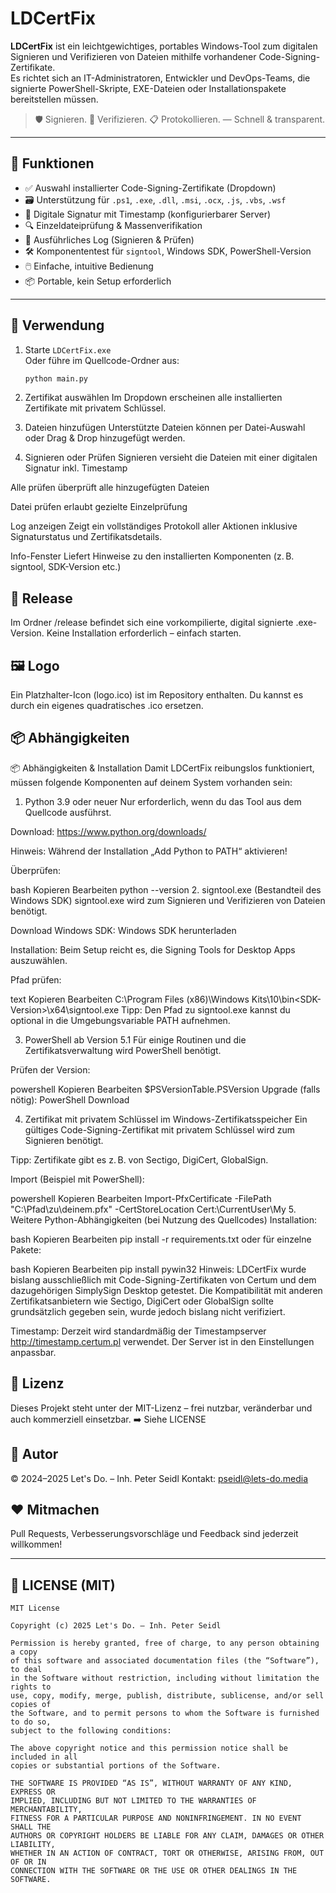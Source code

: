 # LDCertFix

**LDCertFix** ist ein leichtgewichtiges, portables Windows-Tool zum digitalen Signieren und Verifizieren von Dateien mithilfe vorhandener Code-Signing-Zertifikate.  
Es richtet sich an IT-Administratoren, Entwickler und DevOps-Teams, die signierte PowerShell-Skripte, EXE-Dateien oder Installationspakete bereitstellen müssen.

> 🛡️ Signieren. 🔎 Verifizieren. 📋 Protokollieren. — Schnell & transparent.

---

## 🔧 Funktionen

- ✅ Auswahl installierter Code-Signing-Zertifikate (Dropdown)
- 🗃️ Unterstützung für `.ps1`, `.exe`, `.dll`, `.msi`, `.ocx`, `.js`, `.vbs`, `.wsf`
- 🔏 Digitale Signatur mit Timestamp (konfigurierbarer Server)
- 🔍 Einzeldateiprüfung & Massenverifikation
- 📜 Ausführliches Log (Signieren & Prüfen)
- 🛠️ Komponententest für `signtool`, Windows SDK, PowerShell-Version
- 🖱️ Einfache, intuitive Bedienung
- 📦 Portable, kein Setup erforderlich

---

## 🚀 Verwendung

1. Starte `LDCertFix.exe`  
   Oder führe im Quellcode-Ordner aus:
   ```bash
   python main.py
2. Zertifikat auswählen
Im Dropdown erscheinen alle installierten Zertifikate mit privatem Schlüssel.

3. Dateien hinzufügen
Unterstützte Dateien können per Datei-Auswahl oder Drag & Drop hinzugefügt werden.

4. Signieren oder Prüfen
Signieren versieht die Dateien mit einer digitalen Signatur inkl. Timestamp

Alle prüfen überprüft alle hinzugefügten Dateien

Datei prüfen erlaubt gezielte Einzelprüfung

Log anzeigen
Zeigt ein vollständiges Protokoll aller Aktionen inklusive Signaturstatus und Zertifikatsdetails.

Info-Fenster
Liefert Hinweise zu den installierten Komponenten (z. B. signtool, SDK-Version etc.)

## 📁 Release
Im Ordner /release befindet sich eine vorkompilierte, digital signierte .exe-Version.
Keine Installation erforderlich – einfach starten.

## 🖼️ Logo
Ein Platzhalter-Icon (logo.ico) ist im Repository enthalten.
Du kannst es durch ein eigenes quadratisches .ico ersetzen.

## 📦 Abhängigkeiten
📦 Abhängigkeiten & Installation
Damit LDCertFix reibungslos funktioniert, müssen folgende Komponenten auf deinem System vorhanden sein:

1. Python 3.9 oder neuer
Nur erforderlich, wenn du das Tool aus dem Quellcode ausführst.

Download: https://www.python.org/downloads/

Hinweis: Während der Installation „Add Python to PATH“ aktivieren!

Überprüfen:

bash
Kopieren
Bearbeiten
python --version
2. signtool.exe (Bestandteil des Windows SDK)
signtool.exe wird zum Signieren und Verifizieren von Dateien benötigt.

Download Windows SDK: Windows SDK herunterladen

Installation:
Beim Setup reicht es, die Signing Tools for Desktop Apps auszuwählen.

Pfad prüfen:

text
Kopieren
Bearbeiten
C:\Program Files (x86)\Windows Kits\10\bin\<SDK-Version>\x64\signtool.exe
Tipp:
Den Pfad zu signtool.exe kannst du optional in die Umgebungsvariable PATH aufnehmen.

3. PowerShell ab Version 5.1
Für einige Routinen und die Zertifikatsverwaltung wird PowerShell benötigt.

Prüfen der Version:

powershell
Kopieren
Bearbeiten
$PSVersionTable.PSVersion
Upgrade (falls nötig):
PowerShell Download

4. Zertifikat mit privatem Schlüssel im Windows-Zertifikatsspeicher
Ein gültiges Code-Signing-Zertifikat mit privatem Schlüssel wird zum Signieren benötigt.

Tipp: Zertifikate gibt es z. B. von Sectigo, DigiCert, GlobalSign.

Import (Beispiel mit PowerShell):

powershell
Kopieren
Bearbeiten
Import-PfxCertificate -FilePath "C:\Pfad\zu\deinem.pfx" -CertStoreLocation Cert:\CurrentUser\My
5. Weitere Python-Abhängigkeiten (bei Nutzung des Quellcodes)
Installation:

bash
Kopieren
Bearbeiten
pip install -r requirements.txt
oder für einzelne Pakete:

bash
Kopieren
Bearbeiten
pip install pywin32
Hinweis:
LDCertFix wurde bislang ausschließlich mit Code-Signing-Zertifikaten von Certum und dem dazugehörigen SimplySign Desktop getestet.
Die Kompatibilität mit anderen Zertifikatsanbietern wie Sectigo, DigiCert oder GlobalSign sollte grundsätzlich gegeben sein, wurde jedoch bislang nicht verifiziert.

Timestamp:
Derzeit wird standardmäßig der Timestampserver
http://timestamp.certum.pl
verwendet. Der Server ist in den Einstellungen anpassbar.

## 📜 Lizenz
Dieses Projekt steht unter der MIT-Lizenz – frei nutzbar, veränderbar und auch kommerziell einsetzbar.
➡️ Siehe LICENSE

## 👤 Autor
© 2024–2025 Let's Do. – Inh. Peter Seidl
Kontakt: pseidl@lets-do.media

## ❤️ Mitmachen
Pull Requests, Verbesserungsvorschläge und Feedback sind jederzeit willkommen!


---

## 📄 LICENSE (MIT)

```plaintext
MIT License

Copyright (c) 2025 Let's Do. – Inh. Peter Seidl

Permission is hereby granted, free of charge, to any person obtaining a copy
of this software and associated documentation files (the “Software”), to deal
in the Software without restriction, including without limitation the rights to
use, copy, modify, merge, publish, distribute, sublicense, and/or sell copies of
the Software, and to permit persons to whom the Software is furnished to do so,
subject to the following conditions:

The above copyright notice and this permission notice shall be included in all
copies or substantial portions of the Software.

THE SOFTWARE IS PROVIDED “AS IS”, WITHOUT WARRANTY OF ANY KIND, EXPRESS OR
IMPLIED, INCLUDING BUT NOT LIMITED TO THE WARRANTIES OF MERCHANTABILITY,
FITNESS FOR A PARTICULAR PURPOSE AND NONINFRINGEMENT. IN NO EVENT SHALL THE
AUTHORS OR COPYRIGHT HOLDERS BE LIABLE FOR ANY CLAIM, DAMAGES OR OTHER LIABILITY,
WHETHER IN AN ACTION OF CONTRACT, TORT OR OTHERWISE, ARISING FROM, OUT OF OR IN
CONNECTION WITH THE SOFTWARE OR THE USE OR OTHER DEALINGS IN THE SOFTWARE.
